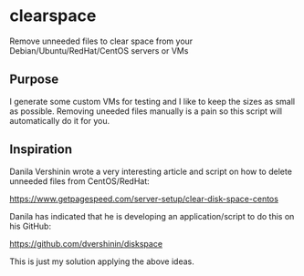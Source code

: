 # clearspace
Remove unneeded files to clear space from your Debian/Ubuntu/RedHat/CentOS servers or VMs

Purpose
-------
I generate some custom VMs for testing and I like to keep the sizes as small as possible. Removing uneeded files manually is a pain so this script will automatically do it for you.

Inspiration
-----------
Danila Vershinin wrote a very interesting article and script on how to delete unneeded files from CentOS/RedHat:

https://www.getpagespeed.com/server-setup/clear-disk-space-centos

Danila has indicated that he is developing an application/script to do this on his GitHub:

https://github.com/dvershinin/diskspace

This is just my solution applying the above ideas.
